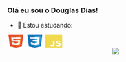 ### Olá eu sou o Douglas Dias! 

- 🌱 Estou estudando:

<div style="display: inline_block">
    <img align="center" alt="Logo Html" height="30" width="40"   src="https://raw.githubusercontent.com/devicons/devicon/master/icons/html5/html5-original.svg">
    <img align="center" alt="Logo Css" height="30" width="40" src="https://raw.githubusercontent.com/devicons/devicon/master/icons/css3/css3-original.svg">
    <img align="center" alt="Logo JavaScript" height="30" width="40" src="https://raw.githubusercontent.com/devicons/devicon/master/icons/javascript/javascript-plain.svg">
</div>

<div align="center">
    <a href="https://github.com/diasDouglascs">
    <img height="180em" src="https://github-readme-stats.vercel.app/api?username=diasDouglascs&show_icons=true&theme=dark&include_all_commits=true&count_private=true"/>
</div>
